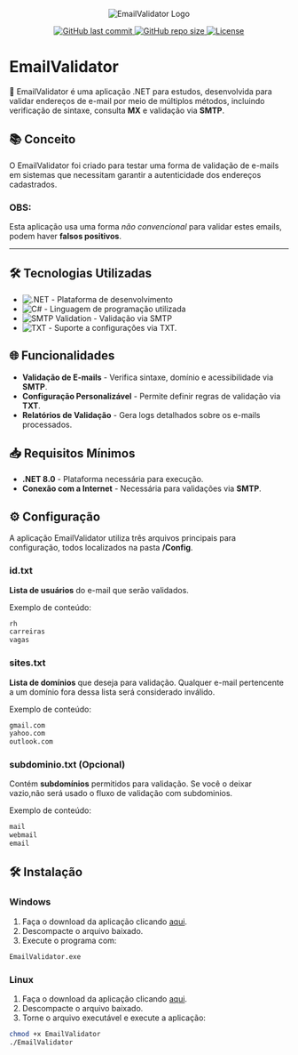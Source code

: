 ﻿<p align="center">
  <img src="https://i.imgur.com/9Kaat1q.jpeg" alt="EmailValidator Logo">
</p>
<p align="center"> <a href="https://github.com/Jorgeluisreis/EmailValidator"> <img alt="GitHub last commit" src="https://img.shields.io/github/last-commit/Jorgeluisreis/EmailValidator"> </a> <a href="https://github.com/Jorgeluisreis/EmailValidator"> <img alt="GitHub repo size" src="https://img.shields.io/github/repo-size/Jorgeluisreis/EmailValidator"> </a> <a href="https://github.com/Jorgeluisreis/EmailValidator"> <img alt="License" src="https://img.shields.io/github/license/Jorgeluisreis/EmailValidator"> </a> </p>

# EmailValidator

🚀 EmailValidator é uma aplicação .NET para estudos, desenvolvida para validar endereços de e-mail por meio de múltiplos métodos, incluindo verificação de sintaxe, consulta **MX** e validação via **SMTP**.

## 📚 Conceito

O EmailValidator foi criado para testar uma forma de validação de e-mails em sistemas que necessitam garantir a autenticidade dos endereços cadastrados.

### OBS:

Esta aplicação usa uma forma *não convencional* para validar estes emails, podem haver **falsos positivos**.

---

## 🛠️ Tecnologias Utilizadas

- ![.NET](https://img.shields.io/badge/.NET-8.0-blue) - Plataforma de desenvolvimento
- ![C#](https://img.shields.io/badge/C%23-11.0-blue) - Linguagem de programação utilizada
- ![SMTP Validation](https://img.shields.io/badge/SMTP_Validation-Yes-green) - Validação via SMTP
- ![TXT](https://img.shields.io/badge/TXT-Supported-green) - Suporte a configurações via TXT.

## 🌐 Funcionalidades

* **Validação de E-mails** - Verifica sintaxe, domínio e acessibilidade via **SMTP**.
* **Configuração Personalizável** - Permite definir regras de validação via **TXT**.
* **Relatórios de Validação** - Gera logs detalhados sobre os e-mails processados.

## 📥 Requisitos Mínimos

* **.NET 8.0** - Plataforma necessária para execução.
* **Conexão com a Internet** - Necessária para validações via **SMTP**.

## ⚙️ Configuração

A aplicação EmailValidator utiliza três arquivos principais para configuração, todos localizados na pasta **/Config**.

### id.txt

**Lista de usuários** do e-mail que serão validados.

Exemplo de conteúdo:
```bash
rh
carreiras
vagas
```

### sites.txt

**Lista de domínios** que deseja para validação. Qualquer e-mail pertencente a um domínio fora dessa lista será considerado inválido.

Exemplo de conteúdo:
```bash
gmail.com
yahoo.com
outlook.com
```

### subdominio.txt (Opcional)

Contém **subdomínios** permitidos para validação. Se você o deixar vazio,não será usado o fluxo de validação com subdominios.

Exemplo de conteúdo:
```bash
mail
webmail
email
```

## 🛠️ Instalação

### Windows

1. Faça o download da aplicação clicando [aqui](https://github.com/Jorgeluisreis/EmailValidator/releases).
2. Descompacte o arquivo baixado.
3. Execute o programa com:

```sh
EmailValidator.exe
```

### Linux

1. Faça o download da aplicação clicando [aqui](https://github.com/Jorgeluisreis/EmailValidator/releases).
2. Descompacte o arquivo baixado.
3. Torne o arquivo executável e execute a aplicação:

```sh
chmod +x EmailValidator
./EmailValidator
```